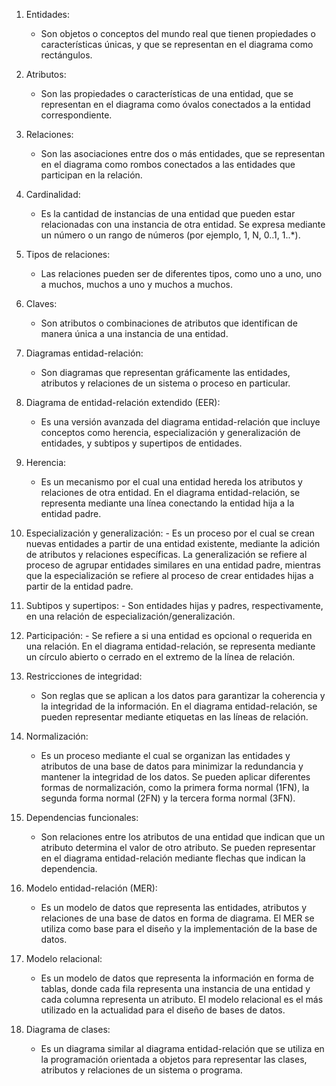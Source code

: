 1. Entidades:
	- Son objetos o conceptos del mundo real que tienen propiedades o características únicas, y que se representan en el diagrama como rectángulos.

2. Atributos:
	- Son las propiedades o características de una entidad, que se representan en el diagrama como óvalos conectados a la entidad correspondiente.

3. Relaciones:
	- Son las asociaciones entre dos o más entidades, que se representan en el diagrama como rombos conectados a las entidades que participan en la relación.

4. Cardinalidad:
	- Es la cantidad de instancias de una entidad que pueden estar relacionadas con una instancia de otra entidad. Se expresa mediante un número o un rango de números (por ejemplo, 1, N, 0..1, 1..*).

5. Tipos de relaciones:
	- Las relaciones pueden ser de diferentes tipos, como uno a uno, uno a muchos, muchos a uno y muchos a muchos.

6. Claves:
	- Son atributos o combinaciones de atributos que identifican de manera única a una instancia de una entidad.

7. Diagramas entidad-relación:
	- Son diagramas que representan gráficamente las entidades, atributos y relaciones de un sistema o proceso en particular.

8. Diagrama de entidad-relación extendido (EER):
	- Es una versión avanzada del diagrama entidad-relación que incluye conceptos como herencia, especialización y generalización de entidades, y subtipos y supertipos de entidades.

9.  Herencia:
	- Es un mecanismo por el cual una entidad hereda los atributos y relaciones de otra entidad. En el diagrama entidad-relación, se representa mediante una línea conectando la entidad hija a la entidad padre.

10.  Especialización y generalización:
	- Es un proceso por el cual se crean nuevas entidades a partir de una entidad existente, mediante la adición de atributos y relaciones específicas. La generalización se refiere al proceso de agrupar entidades similares en una entidad padre, mientras que la especialización se refiere al proceso de crear entidades hijas a partir de la entidad padre.

11.  Subtipos y supertipos:
	- Son entidades hijas y padres, respectivamente, en una relación de especialización/generalización.

12.  Participación:
	- Se refiere a si una entidad es opcional o requerida en una relación. En el diagrama entidad-relación, se representa mediante un círculo abierto o cerrado en el extremo de la línea de relación.

13. Restricciones de integridad:
	- Son reglas que se aplican a los datos para garantizar la coherencia y la integridad de la información. En el diagrama entidad-relación, se pueden representar mediante etiquetas en las líneas de relación.

14. Normalización:
	- Es un proceso mediante el cual se organizan las entidades y atributos de una base de datos para minimizar la redundancia y mantener la integridad de los datos. Se pueden aplicar diferentes formas de normalización, como la primera forma normal (1FN), la segunda forma normal (2FN) y la tercera forma normal (3FN).

15. Dependencias funcionales:
	- Son relaciones entre los atributos de una entidad que indican que un atributo determina el valor de otro atributo. Se pueden representar en el diagrama entidad-relación mediante flechas que indican la dependencia.

16. Modelo entidad-relación (MER):
	- Es un modelo de datos que representa las entidades, atributos y relaciones de una base de datos en forma de diagrama. El MER se utiliza como base para el diseño y la implementación de la base de datos.

17. Modelo relacional:
	- Es un modelo de datos que representa la información en forma de tablas, donde cada fila representa una instancia de una entidad y cada columna representa un atributo. El modelo relacional es el más utilizado en la actualidad para el diseño de bases de datos.

18. Diagrama de clases:
	- Es un diagrama similar al diagrama entidad-relación que se utiliza en la programación orientada a objetos para representar las clases, atributos y relaciones de un sistema o programa.